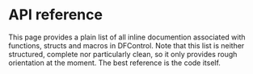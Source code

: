 # API reference

This page provides a plain list of all inline documention associated with functions, structs
 and macros in DFControl. Note that this list is neither structured,
complete nor particularly clean, so it only provides rough orientation
at the moment. The best reference is the code itself.

